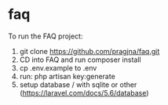 # faq

To run the FAQ project:

1. git clone https://github.com/pragjna/faq.git
2. CD into FAQ and run composer install
3. cp .env.example to .env
4. run: php artisan key:generate
5. setup database / with sqlite or other 
(https://laravel.com/docs/5.6/database)